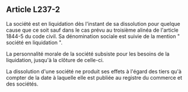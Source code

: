 Article L237-2
----
La société est en liquidation dès l'instant de sa dissolution pour quelque cause
que ce soit sauf dans le cas prévu au troisième alinéa de l'article 1844-5 du
code civil. Sa dénomination sociale est suivie de la mention " société en
liquidation ".

La personnalité morale de la société subsiste pour les besoins de la
liquidation, jusqu'à la clôture de celle-ci.

La dissolution d'une société ne produit ses effets à l'égard des tiers qu'à
compter de la date à laquelle elle est publiée au registre du commerce et des
sociétés.
